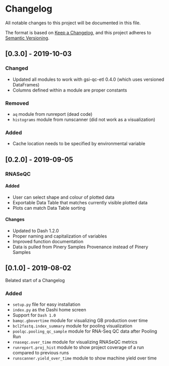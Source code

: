 # Changelog
All notable changes to this project will be documented in this file.

The format is based on [Keep a Changelog](https://keepachangelog.com/en/1.0.0/),
and this project adheres to [Semantic Versioning](https://semver.org/spec/v2.0.0.html).

## [0.3.0] - 2019-10-03

### Changed
* Updated all modules to work with gsi-qc-etl 0.4.0 (which uses versioned
DataFrames)
* Columns defined within a module are proper constants

### Removed
* `aq` module from runreport (dead code)
* `histograms` module from runscanner (did not work as a visualization)

### Added
* Cache location needs to be specified by environmental variable

## [0.2.0] - 2019-09-05

### RNASeQC
#### Added
* User can select shape and colour of plotted data
* Exportable Data Table that matches currently visible plotted data
* Plots can match Data Table sorting

#### Changes
* Updated to Dash 1.2.0
* Proper naming and capitalization of variables
* Improved function documentation
* Data is pulled from Pinery Samples Provenance instead of Pinery Samples


## [0.1.0] - 2019-08-02
Belated start of a Changelog

### Added
* `setup.py` file for easy installation
* `index.py` as the Dashi home screen
* Support for `Dash 1.0`
* `bamqc.gbovertime` module for visualizing GB production over time
* `bcl2fastq.index_summary` module for pooling visualization
* `poolqc.pooling_qc_sample` module for RNA-Seq QC data after Pooling Run
* `rnaseqc.over_time` module for visualizing RNASeQC metrics
* `runreport.proj_hist` module to show project coverage of a run compared to
previous runs
* `runscanner.yield_over_time` module to show machine yield over time
